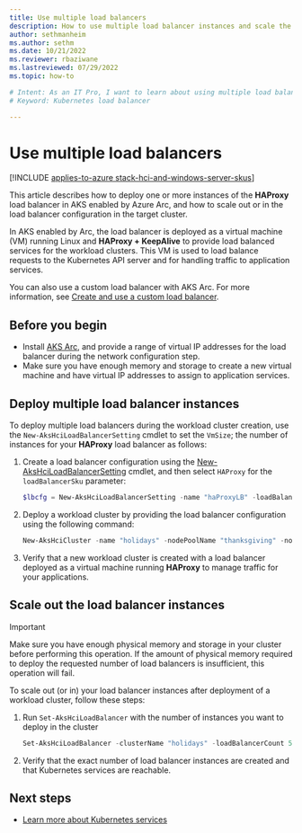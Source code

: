 ```yaml
---
title: Use multiple load balancers
description: How to use multiple load balancer instances and scale the numbers of instances on your Azure Kubernetes Service (AKS) deployment in AKS enabled by Azure Arc.
author: sethmanheim
ms.author: sethm
ms.date: 10/21/2022 
ms.reviewer: rbaziwane
ms.lastreviewed: 07/29/2022
ms.topic: how-to

# Intent: As an IT Pro, I want to learn about using multiple load balancers in Azure Kubernetes Service (AKS).
# Keyword: Kubernetes load balancer

---
```


# Use multiple load balancers

[!INCLUDE [applies-to-azure stack-hci-and-windows-server-skus](includes/aks-hci-applies-to-skus/aks-hybrid-applies-to-azure-stack-hci-windows-server-sku.md)]

This article describes how to deploy one or more instances of the **HAProxy** load balancer in AKS enabled by Azure Arc, and how to scale out or in the load balancer configuration in the target cluster.

In AKS enabled by Arc, the load balancer is deployed as a virtual machine (VM) running Linux and **HAProxy + KeepAlive** to provide load balanced services for the workload clusters. This VM is used to load balance requests to the Kubernetes API server and for handling traffic to application services.

You can also use a custom load balancer with AKS Arc. For more information, see [Create and use a custom load balancer](configure-custom-load-balancer.md).

## Before you begin

- Install [AKS Arc](kubernetes-walkthrough-powershell.md), and provide a range of virtual IP addresses for the load balancer during the network configuration step.
- Make sure you have enough memory and storage to create a new virtual machine and have virtual IP addresses to assign to application services.

## Deploy multiple load balancer instances

To deploy multiple load balancers during the workload cluster creation, use the `New-AksHciLoadBalancerSetting` cmdlet to set the `VmSize`; the number of instances for your **HAProxy** load balancer as follows:

1. Create a load balancer configuration using the [New-AksHciLoadBalancerSetting](reference/ps/new-akshciloadbalancersetting.md) cmdlet, and then select `HAProxy` for the `loadBalancerSku` parameter:

   ```powershell
   $lbcfg = New-AksHciLoadBalancerSetting -name "haProxyLB" -loadBalancerSku HAProxy -vmSize Standard_K8S3_v1 -loadBalancerCount 3
   ```

1. Deploy a workload cluster by providing the load balancer configuration using the following command:

   ```powershell
   New-AksHciCluster -name "holidays" -nodePoolName "thanksgiving" -nodeCount 2 -OSType linux -nodeVmSize Standard_A4_v2 -loadBalancerSettings $lbCfg
   ```

1. Verify that a new workload cluster is created with a load balancer deployed as a virtual machine running **HAProxy** to manage traffic for your applications.

## Scale out the load balancer instances

> [!IMPORTANT]
> Make sure you have enough physical memory and storage in your cluster before performing this operation. If the amount of physical memory required to deploy the requested number of load balancers is insufficient, this operation will fail.

To scale out (or in) your load balancer instances after deployment of a workload cluster, follow these steps:

1. Run `Set-AksHciLoadBalancer` with the number of instances you want to deploy in the cluster

   ```powershell
   Set-AksHciLoadBalancer -clusterName "holidays" -loadBalancerCount 5
   ```

1. Verify that the exact number of load balancer instances are created and that Kubernetes services are reachable.

## Next steps

- [Learn more about Kubernetes services](https://kubernetes.io/docs/concepts/services-networking/service/)
